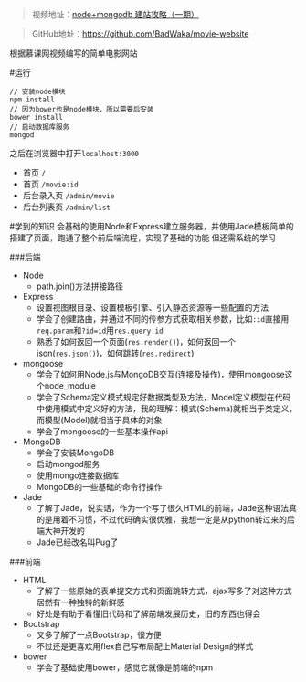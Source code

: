 > 视频地址：[node+mongodb 建站攻略（一期）](http://www.imooc.com/learn/75)

> GitHub地址：https://github.com/BadWaka/movie-website

根据慕课网视频编写的简单电影网站

#运行
```
// 安装node模块
npm install 
// 因为bower也是node模块，所以需要后安装
bower install
// 启动数据库服务
mongod
```
之后在浏览器中打开`localhost:3000`
- 首页 `/`
- 首页 `/movie:id`
- 后台录入页 `/admin/movie`
- 后台列表页 `/admin/list`

#学到的知识
会基础的使用Node和Express建立服务器，并使用Jade模板简单的搭建了页面，跑通了整个前后端流程，实现了基础的功能
但还需系统的学习

###后端
- Node
  - path.join()方法拼接路径
- Express
  - 设置视图根目录、设置模板引擎、引入静态资源等一些配置的方法
  - 学会了创建路由，并通过不同的传参方式获取相关参数，比如`:id`直接用`req.param`和`?id=id`用`res.query.id`
  - 熟悉了如何返回一个页面(`res.render()`)，如何返回一个json(`res.json()`)，如何跳转(`res.redirect`)
- mongoose
  - 学会了如何用Node.js与MongoDB交互(连接及操作)，使用mongoose这个node_module
  - 学会了Schema定义模式规定好数据类型及方法，Model定义模型在代码中使用模式中定义好的方法，我的理解：模式(Schema)就相当于类定义，而模型(Model)就相当于具体的对象
  - 学会了mongoose的一些基本操作api
- MongoDB
  - 学会了安装MongoDB
  - 启动mongod服务
  - 使用mongo连接数据库
  - MongoDB的一些基础的命令行操作
- Jade
  - 了解了Jade，说实话，作为一个写了很久HTML的前端，Jade这种语法真的是用着不习惯，不过代码确实很优雅，我想一定是从python转过来的后端大神开发的
  - Jade已经改名叫Pug了

###前端
- HTML
  - 了解了一些原始的表单提交方式和页面跳转方式，ajax写多了对这种方式居然有一种独特的新鲜感
  - 好处是有助于看懂旧代码和了解前端发展历史，旧的东西也得会
- Bootstrap
  - 又多了解了一点Bootstrap，很方便
  - 不过还是更喜欢用flex自己写布局配上Material Design的样式
- bower
  - 学会了基础使用bower，感觉它就像是前端的npm